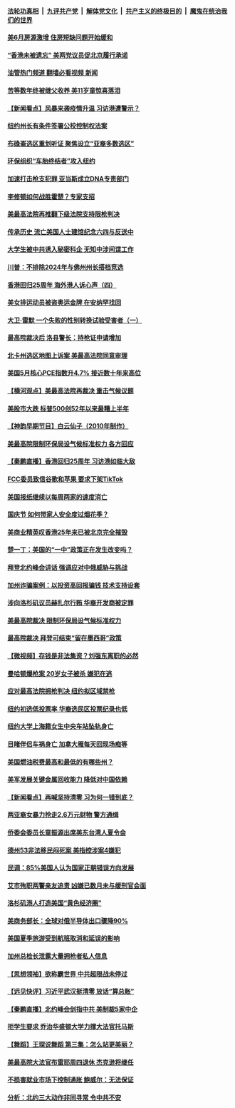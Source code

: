 ####  [法轮功真相](../../../../basic/blob/master/README.md?t=07020131) &nbsp;|&nbsp; [九评共产党](../../../../9ping.md/blob/master/README.md?t=07020131) &nbsp;|&nbsp; [解体党文化](../../../../jtdwh.md/blob/master/README.md?t=07020131)  &nbsp;|&nbsp; [共产主义的终极目的](../../../../gczydzjmd.md/blob/master/README.md?t=07020131) &nbsp;|&nbsp; [魔鬼在统治我们的世界](../../../../mgztzwmdsj.md/blob/master/README.md?t=07020131) 

#### [美6月房源激增 住房短缺问题开始缓和](../pages/nsc412/n13771588.md?t=07020131) 

#### [“香港未被遗忘” 美两党议员促北京履行承诺](../pages/nsc412/n13771578.md?t=07020131) 

#### [油管热门频道 翻墙必看视频 新闻](http://45.76.130.85:81/youtube.html?07020131)

#### [苦等数年终被继父收养 美11岁童惊喜落泪](../pages/nsc412/n13771116.md?t=07020131) 

#### [【新闻看点】风暴来袭疫情升温 习访港遭警示？](../pages/nsc412/n13770878.md?t=07020131) 

#### [纽约州长有条件签署公校控制权法案](../pages/nsc412/n13771221.md?t=07020131) 

#### [布碌崙选区重划听证 聚焦设立“亚裔多数选区”](../pages/nsc412/n13771217.md?t=07020131) 

#### [环保组织“车胎终结者”攻入纽约](../pages/nsc412/n13771219.md?t=07020131) 

#### [加速打击枪支犯罪 亚当斯成立DNA专责部门](../pages/nsc412/n13771214.md?t=07020131) 

#### [李修顿如何战胜霍楚？专家支招](../pages/nsc412/n13771198.md?t=07020131) 

#### [美最高法院再推翻下级法院支持限枪判决](../pages/nsc412/n13771033.md?t=07020131) 

#### [传承历史 流亡美国人士建馆纪念六四与反送中](../pages/nsc412/n13771096.md?t=07020131) 

#### [大学生被中共诱入秘密科企 无知中涉间谍工作](../pages/nsc412/n13771025.md?t=07020131) 

#### [川普：不排除2024年与佛州州长搭档竞选](../pages/nsc412/n13771035.md?t=07020131) 

#### [香港回归25周年 海外港人诉心声（四）](../pages/nsc412/n13771079.md?t=07020131) 

#### [美女排运动员被盗奥运金牌 在安纳罕找回](../pages/nsc412/n13771074.md?t=07020131) 

#### [大卫·雷默 一个失败的性别转换试验受害者（一）](../pages/nsc412/n13771051.md?t=07020131) 

#### [最高院裁决后 洛县警长：持枪证申请增加](../pages/nsc412/n13771018.md?t=07020131) 

#### [北卡州选区地图上诉案 美最高法院同意审理](../pages/nsc412/n13770945.md?t=07020131) 

#### [美国5月核心PCE指数升4.7% 接近数十年来高位](../pages/nsc412/n13770992.md?t=07020131) 

#### [【横河观点】美最高法院再裁决 重击气候议题](../pages/nsc412/n13771017.md?t=07020131) 

#### [美股市大跌 标普500创52年以来最糟上半年](../pages/nsc412/n13770988.md?t=07020131) 

#### [【神韵早期节目】白云仙子（2010年制作）](../pages/nsc412/n13770844.md?t=07020131) 

#### [美最高院限制环保局设气候标准权力 各方回应](../pages/nsc412/n13770901.md?t=07020131) 

#### [【秦鹏直播】香港回归25周年 习访港如临大敌](../pages/nsc412/n13770998.md?t=07020131) 

#### [FCC委员致信谷歌和苹果 要求下架TikTok](../pages/nsc412/n13770963.md?t=07020131) 

#### [美国报纸继续以每周两家的速度消亡](../pages/nsc412/n13770870.md?t=07020131) 

#### [国庆节 如何带家人安全度过烟花季？](../pages/nsc412/n13770959.md?t=07020131) 

#### [美商业精英叹香港25年来已被北京完全摧毁](../pages/nsc412/n13770923.md?t=07020131) 

#### [楚一丁：美国的“一中”政策正在发生改变吗？](../pages/nsc412/n13770935.md?t=07020131) 

#### [拜登北约峰会讲话 强调应对中俄威胁与挑战](../pages/nsc412/n13770867.md?t=07020131) 

#### [加州诈骗案例：以投资高回报骗钱 技术支持设套](../pages/nsc412/n13770353.md?t=07020131) 

#### [涉向洛杉矶议员赫扎尔行贿 华裔开发商被定罪](../pages/nsc412/n13769637.md?t=07020131) 

#### [美最高院裁决 限制环保局设气候标准权力](../pages/nsc412/n13770868.md?t=07020131) 

#### [最高院裁决 拜登可结束“留在墨西哥”政策](../pages/nsc412/n13770877.md?t=07020131) 

#### [【微视频】存钱是非法集资？刘强东离职的必然](../pages/nsc412/n13770822.md?t=07020131) 

#### [曼哈顿爆枪案 20岁女子被杀 嫌犯在逃](../pages/nsc412/n13770797.md?t=07020131) 

#### [应对最高法院拥枪判决 纽约拟区域禁枪](../pages/nsc412/n13770435.md?t=07020131) 

#### [纽约初选低投票率 华裔选民区投票纪录也低](../pages/nsc412/n13770443.md?t=07020131) 

#### [纽约大学上海籍女生中央车站坠轨身亡](../pages/nsc412/n13770433.md?t=07020131) 

#### [目睹伴侣车祸身亡 加拿大雁每天回现场痴等](../pages/nsc412/n13770573.md?t=07020131) 

#### [美国燃油税费最高和最低的有哪些州？](../pages/nsc412/n13770341.md?t=07020131) 

#### [美军发展关键金属回收能力 降低对中国依赖](../pages/nsc412/n13770576.md?t=07020131) 

#### [【新闻看点】再喊坚持清零 习为何一错到底？](../pages/nsc412/n13770166.md?t=07020131) 

#### [两亚裔女暴力抢走2.6万元财物 警方通缉](../pages/nsc412/n13770445.md?t=07020131) 

#### [侨委会委员长童振源出席美东台湾人夏令会](../pages/nsc412/n13770437.md?t=07020131) 

#### [德州53非法移民闷死案 美指控涉案4嫌犯](../pages/nsc412/n13770349.md?t=07020131) 

#### [民调：85%美国人认为国家正朝错误方向发展](../pages/nsc412/n13770222.md?t=07020131) 

#### [艾市殉职两警亲友追责 凶嫌已数月未与缓刑官会面](../pages/nsc412/n13770370.md?t=07020131) 

#### [洛杉矶港人打造美国“黄色经济圈”](../pages/nsc412/n13770343.md?t=07020131) 

#### [美商务部长：全球对俄半导体出口骤降90%](../pages/nsc412/n13770314.md?t=07020131) 

#### [美国夏季旅游受到航班取消和延误的影响](../pages/nsc412/n13770276.md?t=07020131) 

#### [加州总检长泄露大量拥枪者私人信息](../pages/nsc412/n13770288.md?t=07020131) 

#### [【思想领袖】欲称霸世界 中共超限战未停过](../pages/nsc412/n13745142.md?t=07020131) 

#### [【远见快评】习近平武汉挺清零 放话“算总账”](../pages/nsc412/n13770247.md?t=07020131) 

#### [【秦鹏直播】北约峰会剑指中共 美制裁5家中企](../pages/nsc412/n13770243.md?t=07020131) 

#### [拒学生要求 乔治华盛顿大学力撑大法官托马斯](../pages/nsc412/n13770161.md?t=07020131) 

#### [【舞蹈】王琛说舞蹈 第三集：怎么站更美丽？](../pages/nsc412/n13770092.md?t=07020131) 

#### [美最高院大法官布雷耶周四退休 杰克逊将继任](../pages/nsc412/n13770191.md?t=07020131) 

#### [不损害就业市场下控制通胀 鲍威尔：无法保证](../pages/nsc412/n13770190.md?t=07020131) 

#### [分析：北约三大动作非同寻常 令中共不安](../pages/nsc412/n13770139.md?t=07020131) 

<img src='http://gfw-breaker.win/goodnews/indexes/nsc412.md' width='0px' height='0px'/>
